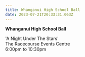 ```yaml
---
title: Whanganui High School Ball
date: 2023-07-21T20:33:31.063Z
---
```

**Whanganui High School Ball**  

'A Night Under The Stars'  
The Racecourse Events Centre  
6:00pm to 10:30pm  

